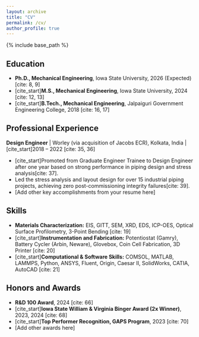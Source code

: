 ```yaml
---
layout: archive
title: "CV"
permalink: /cv/
author_profile: true
---
```


{% include base_path %}

## Education
* **Ph.D., Mechanical Engineering**, Iowa State University, 2026 (Expected) [cite: 8, 9]
* [cite_start]**M.S., Mechanical Engineering**, Iowa State University, 2024 [cite: 12, 13]
* [cite_start]**B.Tech., Mechanical Engineering**, Jalpaiguri Government Engineering College, 2018 [cite: 16, 17]

## Professional Experience
**Design Engineer** | Worley (via acquisition of Jacobs ECR), Kolkata, India | [cite_start]2018 – 2022 [cite: 35, 36]
* [cite_start]Promoted from Graduate Engineer Trainee to Design Engineer after one year based on strong performance in piping design and stress analysis[cite: 37].
* Led the stress analysis and layout design for over 15 industrial piping projects, achieving zero post-commissioning integrity failures[cite: 39].
* [Add other key accomplishments from your resume here]

## Skills
* **Materials Characterization:** EIS, GITT, SEM, XRD, EDS, ICP-OES, Optical Surface Profilometry, 3-Point Bending [cite: 19]
* [cite_start]**Instrumentation and Fabrication:** Potentiostat (Gamry), Battery Cycler (Arbin, Neware), Glovebox, Coin Cell Fabrication, 3D Printer [cite: 20]
* [cite_start]**Computational & Software Skills:** COMSOL, MATLAB, LAMMPS, Python, ANSYS, Fluent, Origin, Caesar II, SolidWorks, CATIA, AutoCAD [cite: 21]

## Honors and Awards
* **R&D 100 Award**, 2024 [cite: 66]
* [cite_start]**Iowa State William & Virginia Binger Award (2x Winner)**, 2023, 2024 [cite: 68]
* [cite_start]**Top Performer Recognition, GAPS Program**, 2023 [cite: 70]
* [Add other awards here]
